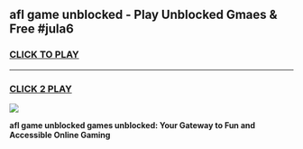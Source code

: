 
## afl game unblocked - Play Unblocked Gmaes & Free #jula6
<h3>
<a href="https://premium.freeplayer.one?title=afl_game_unblocked&ref=03M">CLICK TO PLAY</a></h3>
<hr>

<h3>
<a href="https://premium.freeplayer.one?title=afl_game_unblocked&ref=03M">CLICK 2 PLAY</a>
  
</h3>

<a href="https://premium.freeplayer.one?title=afl_game_unblocked&ref=03M"><img src="https://clearcache.store/games.png"></a>


**afl game unblocked games unblocked: Your Gateway to Fun and Accessible Online Gaming**
